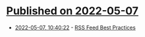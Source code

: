 # [Published on 2022-05-07](index.md)

* [2022-05-07, 10:40:22](https://news.ycombinator.com/item?id=31293488) - [RSS Feed Best Practices](https://kevincox.ca/2022/05/06/rss-feed-best-practices/)
